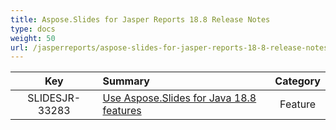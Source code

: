 ```yaml
---
title: Aspose.Slides for Jasper Reports 18.8 Release Notes
type: docs
weight: 50
url: /jasperreports/aspose-slides-for-jasper-reports-18-8-release-notes/
---
```


|**Key** |**Summary** |**Category** |
| :-: | :- | :-: |
|SLIDESJR-33283|[Use Aspose.Slides for Java 18.8 features](/slides/java/aspose-slides-for-java-18-8-release-notes/)|Feature|

